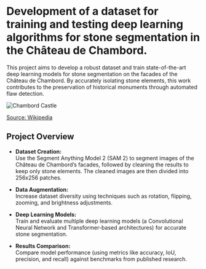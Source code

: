 # Development of a dataset for training and testing deep learning algorithms for stone segmentation in the Château de Chambord.

This project aims to develop a robust dataset and train state-of-the-art deep learning models for stone segmentation on the facades of the Château de Chambord. By accurately isolating stone elements, this work contributes to the preservation of historical monuments through automated flaw detection.

![Chambord Castle](https://upload.wikimedia.org/wikipedia/commons/thumb/4/47/Chambord_Castle_Northwest_facade.jpg/2880px-Chambord_Castle_Northwest_facade.jpg)

[Source: Wikipedia](https://fr.wikipedia.org/wiki/Ch%C3%A2teau_de_Chambord)

## Project Overview

- **Dataset Creation:**  
  Use the Segment Anything Model 2 (SAM 2) to segment images of the Château de Chambord’s facades, followed by cleaning the results to keep only stone elements. The cleaned images are then divided into 256x256 patches.

- **Data Augmentation:**  
  Increase dataset diversity using techniques such as rotation, flipping, zooming, and brightness adjustments.

- **Deep Learning Models:**  
  Train and evaluate multiple deep learning models (a Convolutional Neural Network and Transformer-based architectures) for accurate stone segmentation.

- **Results Comparison:**  
  Compare model performance (using metrics like accuracy, IoU, precision, and recall) against benchmarks from published research.
